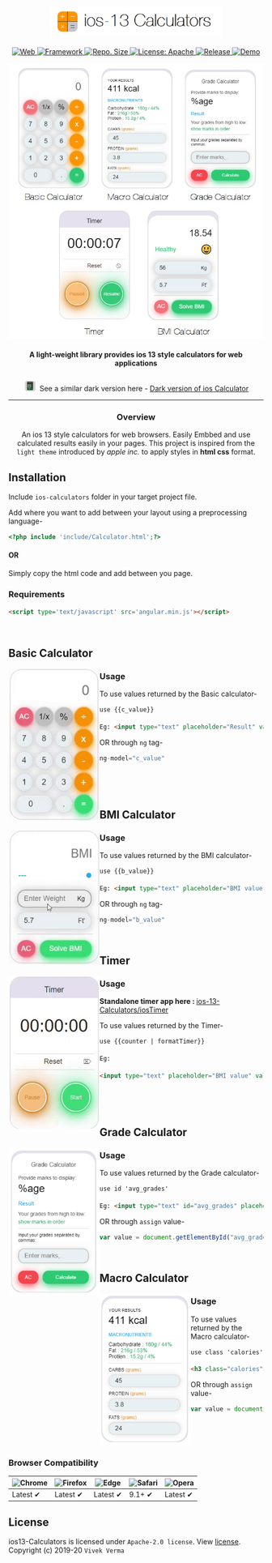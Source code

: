 <h2 align="center"> <img src="preview/app_icon_title.png" width="340" /> </h2>

<p align="center">
	
<a href="https://www.google.com/search?q=web">
    <img src="https://img.shields.io/badge/Platform-Web-yellow.svg?color=purple"
      alt="Web" />
  </a>
	
<a href="https://angularjs.org">
    <img src="https://img.shields.io/badge/Framework-Angularjs-yellow.svg?color=red"
      alt="Framework" />
  </a>	
  	
  <a href="https://github.com/virtualvivek/ios-13-Calculators">
    <img src="https://img.shields.io/github/repo-size/vivekverma007/ios-13-Calculators.svg?color=orange"
      alt="Repo. Size" />
  </a>
  	<a href="https://github.com/virtualvivek/ios-13-Calculators/blob/master/LICENSE">
    <img src="https://img.shields.io/github/license/vivekverma007/ios-13-Calculators.svg?color=blue"
      alt="License: Apache" />
  </a>
  	<a href="https://github.com/virtualvivek/ios-13-Calculators">
    <img src="https://img.shields.io/badge/Release-v2.4-darklime.svg?style=flat"
      alt="Release" />
  </a>
  
  
  <a href="https://virtualizme-cals.netlify.com">
    <img src="https://img.shields.io/badge/⚡ live demo-here-green.svg?style=flat"
      alt="Demo" />
  </a>
  
  
</p>

<p align="center"><img src="preview/app_preview_main.jpg" width="740" /> </p> 


<h4 align="center">A light-weight library provides ios 13 style calculators for web applications</h4>

<p align="center">
<img src="preview/app_dark.png" width="28" />​ See a similar dark version  here - 
	<a href="https://github.com/virtualvivek/iwebCalculator">Dark version of ios Calculator</a>
</p>	

___

<p align="center">
	
<h3 align="center">Overview</h3>
 <p align="center">An ios 13 style calculators for web browsers.
 Easily Embbed and use calculated results easily in your pages. 
 This project is inspired from the <code>light theme</code> introduced by <i>apple inc.</i> to apply styles in <b>html css</b> format.</p>
 
</p>
 <p align="center">
 
 ## Installation
 
 Include `ios-calculators` folder in your target project file.
 
 Add where you want to add between your layout using a preprocessing language-

```php
<?php include 'include/Calculator.html';?>
```
#### OR  
Simply copy the html code and add between you page.


### Requirements

```html
<script type='text/javascript' src='angular.min.js'></script>

```
</p>  
​

## Basic Calculator

<img align="left" src="preview/anim_basic.gif" width="180" />

### Usage
To use values returned by the Basic calculator-
```html
use {{c_value}}

Eg: <input type="text" placeholder="Result" value="{{c_value}}"/>
```
OR through `ng` tag-
```js
ng-model="c_value"
```

​

​
## BMI Calculator

<img align="left" src="preview/anim_bmi.gif" width="180" />

### Usage
To use values returned by the BMI calculator-
```html
use {{b_value}}

Eg: <input type="text" placeholder="BMI value" value="{{b_value}}"/>
```
OR through `ng` tag-
```js
ng-model="b_value"
```


​
## Timer

<img align="left" src="preview/anim_timer.gif" width="180" />

### Usage

 <p><b>Standalone timer app here : </b><a href="app_Timer">ios-13-Calculators/iosTimer</a><p/>

To use values returned by the Timer-
```html
use {{counter | formatTimer}}

Eg:

<input type="text" placeholder="BMI value" value="{{counter | formatTimer}}"/>


```
​


​
​
​
​
​
​
​
​
​
## Grade Calculator

<img align="left" src="preview/app_index_Grade.PNG" width="180" />

### Usage
To use values returned by the Grade calculator-
```html
use id 'avg_grades'

Eg: <input type="text" id="avg_grades" placeholder="Grade" value="avg_grades"/>
```
OR through `assign` value-
```js
var value = document.getElementById("avg_grades").value;
```

​
​
## Macro Calculator

<img align="left" src="preview/app_index_Macro.PNG" width="180" />

### Usage
To use values returned by the Macro calculator-
```html
use class 'calories' using structure:

<h3 class="calories"><span>0</span> kcal</h3>
```
OR through `assign` value-
```js
var value = document.getElementById("calories").innerHtml;
```

<br><br><br>


### Browser Compatibility
![Chrome](https://raw.github.com/alrra/browser-logos/master/src/chrome/chrome_48x48.png) | ![Firefox](https://raw.github.com/alrra/browser-logos/master/src/firefox/firefox_48x48.png) | ![Edge](https://raw.github.com/alrra/browser-logos/master/src/edge/edge_48x48.png) | ![Safari](https://raw.github.com/alrra/browser-logos/master/src/safari/safari_48x48.png) | ![Opera](https://raw.github.com/alrra/browser-logos/master/src/opera/opera_48x48.png)
--- | --- | --- | --- | --- |
Latest ✔ | Latest ✔ | Latest ✔ | 9.1+ ✔ | Latest ✔ |


## License

ios13-Calculators is licensed under `Apache-2.0 license`. View [license](https://github.com/virtualvivek/ios-13-Calculators/blob/master/LICENSE).<br>
Copyright (c) 2019-20 `Vivek Verma`
